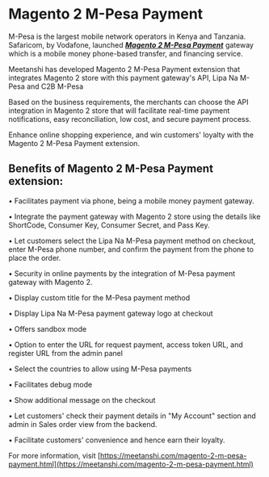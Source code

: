 # Magento 2 M-Pesa Payment

M-Pesa is the largest mobile network operators in Kenya and Tanzania. Safaricom, by Vodafone, launched  ***[Magento 2 M-Pesa Payment](https://meetanshi.com/magento-2-m-pesa-payment.html)*** gateway which is a mobile money phone-based transfer, and financing service.

Meetanshi has developed Magento 2 M-Pesa Payment extension that integrates Magento 2 store with this payment gateway's API, Lipa Na M-Pesa and C2B M-Pesa

Based on the business requirements, the merchants can choose the API integration in Magento 2 store that will facilitate real-time payment notifications, easy reconciliation, low cost, and secure payment process.

Enhance online shopping experience, and win customers' loyalty with the Magento 2 M-Pesa Payment extension.

##  Benefits of Magento 2 M-Pesa Payment extension:

• Facilitates payment via phone, being a mobile money payment gateway.

• Integrate the payment gateway with Magento 2 store using the details like ShortCode, Consumer Key, Consumer Secret, and Pass Key.

• Let customers select the Lipa Na M-Pesa payment method on checkout, enter M-Pesa phone number, and confirm the payment from the phone to place the order.

• Security in online payments by the integration of M-Pesa payment gateway with Magento 2.

• Display custom title for the M-Pesa payment method

• Display Lipa Na M-Pesa payment gateway logo at checkout

• Offers sandbox mode

• Option to enter the URL for request payment, access token URL, and register URL from the admin panel

• Select the countries to allow using M-Pesa payments

• Facilitates debug mode

• Show additional message on the checkout

• Let customers' check their payment details in "My Account" section and admin in Sales order view from the backend.

• Facilitate customers' convenience and hence earn their loyalty.

For more information, visit [https://meetanshi.com/magento-2-m-pesa-payment.html](https://meetanshi.com/magento-2-m-pesa-payment.html)




